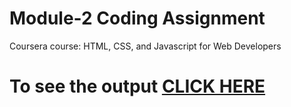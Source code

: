 

# Module-2 Coding Assignment

Coursera course: HTML, CSS, and Javascript for Web Developers

# To see the output [CLICK HERE](https://ajaykoushik13.github.io/Coursera-HTML-CSS-and-JavaScript-for-Web-Developers/Assignments/Module%202/)


